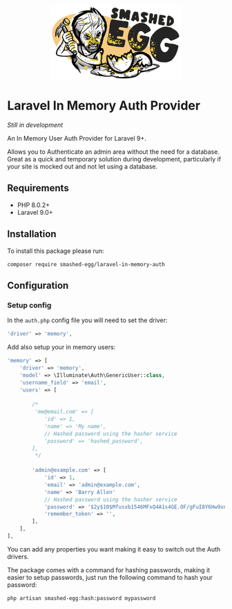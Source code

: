 <p align="center">
  <img src="https://raw.githubusercontent.com/smashed-egg/.github/05d922c99f1a3bddea88339064534566b941eca9/profile/main.jpg" width="300">
</p>

# Laravel In Memory Auth Provider

*Still in development*

An In Memory User Auth Provider for Laravel 9+.

Allows you to Authenticate an admin area without the need for a database.
Great as a quick and temporary solution during development,
particularly if your site is mocked out and not let using a database.


## Requirements

* PHP 8.0.2+
* Laravel 9.0+

## Installation

To install this package please run:

```
composer require smashed-egg/laravel-in-memory-auth
```
## Configuration

### Setup config

In the `auth.php` config file you will need to set the driver:

```php
'driver' => 'memory',
```

Add also setup your in memory users:

```php
'memory' => [
    'driver' => 'memory',
    'model' => \Illuminate\Auth\GenericUser::class,
    'username_field' => 'email',
    'users' => [

        /*
         'me@email.com' => [
            'id' => 1,
            'name' => 'My name',
            // Hashed password using the hasher service
            'password' => 'hashed_password',
        ],
         */

        'admin@example.com' => [
            'id' => 1,
            'email' => 'admin@example.com',
            'name' => 'Barry Allen'
            // Hashed password using the hasher service
            'password' => '$2y$10$Mfusxb1546MFxQ4A1s4GE.OF/gFuI8Y6Hw9xnlZeiHtjDl0/pnXPK',
            'remember_token' => '',
        ],
    ],
],
```

You can add any properties you want making it easy to switch out the Auth drivers.

The package comes with a command for hashing passwords, making it easier to setup passwords, just run the following command to hash your password:

```shell
php artisan smashed-egg:hash:password mypassword

